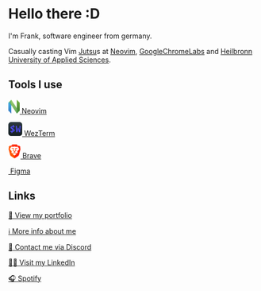 # Hello there :D

I'm Frank, software engineer from germany.

Casually casting Vim [Jutsu](https://naruto.fandom.com/wiki/Jutsu)s at [Neovim](https://github.com/neovim), [GoogleChromeLabs](https://github.com/GoogleChromeLabs) and [Heilbronn University of Applied Sciences](https://www.hs-heilbronn.de/).

## Tools I use

<a href="https://neovim.io/" target="_blank"><img style="height: 2em" alt="" src="https://raw.githubusercontent.com/Frank-Mayer/Frank-Mayer/master/img/neovim.svg" /> Neovim</a>

<a href="https://github.com/wez/wezterm" target="_blank"><img style="height: 2em" alt="" src="https://raw.githubusercontent.com/Frank-Mayer/Frank-Mayer/master/img/wezterm.svg" /> WezTerm</a>

<a href="https://brave.com/" target="_blank"><img style="height: 2em" alt="" src="https://raw.githubusercontent.com/Frank-Mayer/Frank-Mayer/master/img/brave.svg" /> Brave</a>

<a href="https://www.figma.com/" target="_blank"><img style="height: 2em" alt="" src="https://upload.wikimedia.org/wikipedia/commons/3/33/Figma-logo.svg" /> Figma</a>

## Links

[👀 View my portfolio](https://www.frank-mayer.io/#my_portfolio)

[ℹ️ More info about me](https://www.frank-mayer.io/#about_me)

[💬 Contact me via Discord](https://discordapp.com/users/383628783187394561)

[👨‍💻 Visit my LinkedIn](https://linkedin.com/in/frank-mayer-de)

[🎧 Spotify](https://open.spotify.com/user/u73d67nen42ugnzo2zucxqotd?si=9f0df48fb51c42f5)
